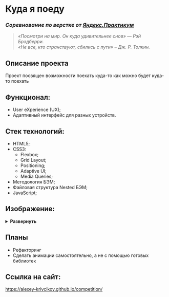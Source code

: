 # Куда я поеду
### *Соревнование по верстке от [Яндекс.Практикум](https://practicum.yandex.ru/web/)*

  > *«Посмотри на мир. Он куда удивительнее cнов» — Рэй Брэдберри.*<br/>
  > *«Не все, кто странствуют, сбились с пути» – Дж. Р. Толкин.*

## Описание проекта
Проект посвящен возможности поехать куда-то как можно будет куда-то поехать

## Функционал:
- User eXperience (UX);
- Адаптивный интерфейс для разных устройств.

## Стек технологий:
- HTML5;
- CSS3:
  - Flexbox;
  - Grid Layout;
  - Positioning;
  - Adaptive UI;
  - Media Queries;
- Методология БЭМ;
- Файловая структура Nested БЭМ;
- JavaScript;

## Изображение:
<details><summary><b>Развернуть</b></summary>

[![kuda-ya-poedu-29-5-20.png](https://i.postimg.cc/9F66vV2S/kuda-ya-poedu-29-5-20.png)](https://postimg.cc/8jbX62jB)

</details>

## Планы
- Рефакторинг
- Сделать анимации самостоятельно, а не с помощью готовых библиотек

## Ссылка на сайт:
https://alexey-krivcikov.github.io/competition/
